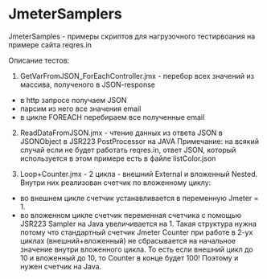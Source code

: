 # JmeterSamplers
JmeterSamples - примеры скриптов для нагрузочного тестирвоания на примере сайта reqres.in

Описание тестов:
1. GetVarFromJSON_ForEachController.jmx - перебор всех значений из массива, полученого в JSON-response
- в http запросе получаем JSON
- парсим из него все значения email
- в цикле FOREACH перебираем все полученные email

2. ReadDataFromJSON.jmx - чтение данных из ответа JSON в JSONObject в JSR223 PostProcessor на JAVA
Примечание: на всякий случай если не будет работать reqres.in, ответ JSON, который используется в этом примере есть в файле listColor.json

3. Loop+Counter.jmx - 2 цикла - внешний External и вложенный Nested. Внутри них реализован счетчик по вложенному циклу:
- во внешнем цикле счетчик устанавливается в переменную Jmeter = 1.
- во вложенном цикле счетчик переменная счетчика с помощью JSR223 Sampler на Java увеличивается на 1.
Такая структура нужна потому что стандартный счетчик Jmeter Counter при работе в 2-ух циклах (внешний+вложенный) не сбрасывается на начальное значение внутри вложенного цикла. То есть если внешний цикл до 10 и вложенный до 10, то Counter в конце будет 100!
Поэтому и нужен счетчик на Java.
